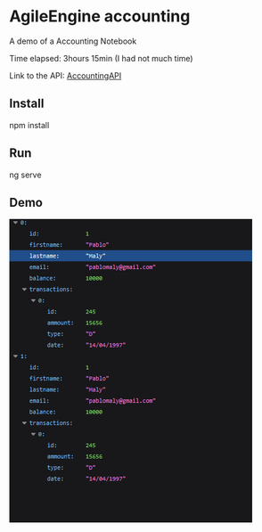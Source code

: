 # AgileEngine accounting

A demo of a Accounting Notebook

Time elapsed: 3hours 15min (I had not much time)

Link to the API: [AccountingAPI](https://github.com/PabloMaly/AccountingAPI)

## Install

npm install

## Run

ng serve

## Demo

![alt text](https://github.com/PabloMaly/AccountingBook/blob/master/Annotation%202019-11-21%20163755.png)
